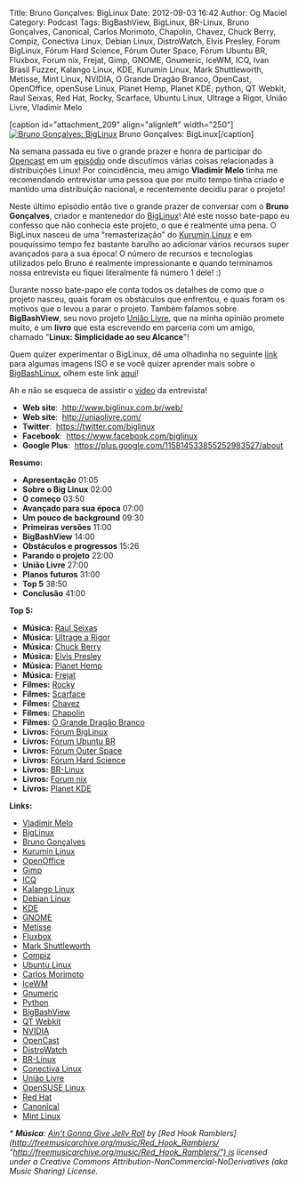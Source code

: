 Title: Bruno Gonçalves: BigLinux
Date: 2012-09-03 16:42
Author: Og Maciel
Category: Podcast
Tags: BigBashView, BigLinux, BR-Linux, Bruno Gonçalves, Canonical, Carlos Morimoto, Chapolin, Chavez, Chuck Berry, Compiz, Conectiva Linux, Debian Linux, DistroWatch, Elvis Presley, Fórum BigLinux, Fórum Hard Science, Fórum Outer Space, Fórum Ubuntu BR, Fluxbox, Forum nix, Frejat, Gimp, GNOME, Gnumeric, IceWM, ICQ, Ivan Brasil Fuzzer, Kalango Linux, KDE, Kurumin Linux, Mark Shuttleworth, Metisse, Mint Linux, NVIDIA, O Grande Dragão Branco, OpenCast, OpenOffice, openSuse Linux, Planet Hemp, Planet KDE, python, QT Webkit, Raul Seixas, Red Hat, Rocky, Scarface, Ubuntu Linux, Ultrage a Rigor, União Livre, Vladimir Melo


[caption id="attachment\_209" align="alignleft" width="250"][![Bruno
Gonçalves:
BigLinux](http://www.castalio.info/wp-content/uploads/2012/09/539088_335750249817811_1084797114_n-250x300.jpg "Bruno Gonçalves: BigLinux")](http://www.castalio.info/wp-content/uploads/2012/09/539088_335750249817811_1084797114_n.jpg)
Bruno Gonçalves: BigLinux[/caption]

Na semana passada eu tive o grande prazer e honra de participar do
[Opencast](http://www.ubuntero.com.br/ "http://www.ubuntero.com.br/") em
um
[episódio](http://www.ubuntero.com.br/2012/08/opencast-16-distribuicoes-linux/ "http://www.ubuntero.com.br/2012/08/opencast-16-distribuicoes-linux/")
onde discutimos várias coisas relacionadas à distribuições Linux! Por
coincidência, meu amigo **Vladimir Melo** tinha me recomendando
entrevistar uma pessoa que por muito tempo tinha criado e mantido uma
distribuição nacional, e recentemente decidiu parar o projeto!

Neste último episódio então tive o grande prazer de conversar com o
**Bruno Gonçalves**, criador e mantenedor do
[BigLinux](http://www.biglinux.com.br/web/ "http://www.biglinux.com.br/web/")!
Até este nosso bate-papo eu confesso que não conhecia este projeto, o
que é realmente uma pena. O BigLinux nasceu de uma "remasterização" do
[Kurumin
Linux](http://www.hardware.com.br/kurumin/ "http://www.hardware.com.br/kurumin/")
e em pouquíssimo tempo fez bastante barulho ao adicionar vários recursos
super avançados para a sua época! O número de recursos e tecnologias
utilizados pelo Bruno é realmente impressionante e quando terminamos
nossa entrevista eu fiquei literalmente fã número 1 dele! :)

Durante nosso bate-papo ele conta todos os detalhes de como que o
projeto nasceu, quais foram os obstáculos que enfrentou, e quais foram
os motivos que o levou a parar o projeto. Também falamos sobre
**BigBashView**, seu novo projeto [União
Livre](http://uniaolivre.com/ "http://uniaolivre.com/"), que na minha
opinião promete muito, e um **livro** que esta escrevendo em parceria
com um amigo, chamado "**Linux: Simplicidade ao seu Alcance**"!

Quem quizer experimentar o BigLinux, dê uma olhadinha no seguinte
[link](http://www.las.ic.unicamp.br/pub/biglinux/ "http://www.las.ic.unicamp.br/pub/biglinux/")
para algumas imagens ISO e se você quizer aprender mais sobre o
[BigBashLinux](http://code.google.com/p/bigbashview/ "http://code.google.com/p/bigbashview/"),
olhem este link
[aqui](http://biglinux.com.br/forum/viewforum.php?f=62 "http://biglinux.com.br/forum/viewforum.php?f=62")!

Ah e não se esqueca de assistir o
[vídeo](http://www.youtube.com/watch?v=lpDNGGOw_tY&feature=g-all-u "http://www.youtube.com/watch?v=lpDNGGOw_tY&feature=g-all-u")
da entrevista!

-   **Web site**:  <http://www.biglinux.com.br/web/>
-   **Web site**:  <http://uniaolivre.com/>
-   **Twitter**:  <https://twitter.com/biglinux>
-   **Facebook**:  <https://www.facebook.com/biglinux>
-   **Google Plus**:
     <https://plus.google.com/115814533855252983527/about>

**Resumo:**

-   **Apresentação** 01:05
-   **Sobre o Big Linux** 02:00
-   **O começo** 03:50
-   **Avançado para sua época** 07:00
-   **Um pouco de background** 09:30
-   **Primeiras versões** 11:00
-   **BigBashView** 14:00
-   **Obstáculos e progressos** 15:26
-   **Parando o projeto** 22:00
-   **União Livre** 27:00
-   **Planos futuros** 31:00
-   **Top 5** 38:50
-   **Conclusão** 41:00

**Top 5:**

-   **Música:** [Raul Seixas](http://www.last.fm/search?q=Raul+Seixas)
-   **Música:** [Ultrage a
    Rigor](http://www.last.fm/search?q=Ultrage+a+Rigor)
-   **Música:** [Chuck Berry](http://www.last.fm/search?q=Chuck+Berry)
-   **Música:** [Elvis
    Presley](http://www.last.fm/search?q=Elvis+Presley)
-   **Música:** [Planet Hemp](http://www.last.fm/search?q=Planet+Hemp)
-   **Música:** [Frejat](http://www.last.fm/search?q=Frejat)
-   **Filmes:** [Rocky](http://www.imdb.com/find?s=all&q=Rocky)
-   **Filmes:** [Scarface](http://www.imdb.com/find?s=all&q=Scarface)
-   **Filmes:** [Chavez](http://www.imdb.com/find?s=all&q=Chavez)
-   **Filmes:** [Chapolin](http://www.imdb.com/find?s=all&q=Chapolin)
-   **Filmes:** [O Grande Dragão
    Branco](http://www.imdb.com/find?s=all&q=O+Grande+Dragão+Branco)
-   **Livros:** [Fórum
    BigLinux](http://www.amazon.com/s/ref=nb_sb_noss?url=search-alias%3Dstripbooks&field-keywords=Fórum+BigLinux)
-   **Livros:** [Fórum Ubuntu
    BR](http://www.amazon.com/s/ref=nb_sb_noss?url=search-alias%3Dstripbooks&field-keywords=Fórum+Ubuntu+BR)
-   **Livros:** [Fórum Outer
    Space](http://www.amazon.com/s/ref=nb_sb_noss?url=search-alias%3Dstripbooks&field-keywords=Fórum+Outer+Space)
-   **Livros:** [Fórum Hard
    Science](http://www.amazon.com/s/ref=nb_sb_noss?url=search-alias%3Dstripbooks&field-keywords=Fórum+Hard+Science)
-   **Livros:**
    [BR-Linux](http://www.amazon.com/s/ref=nb_sb_noss?url=search-alias%3Dstripbooks&field-keywords=BR-Linux)
-   **Livros:** [Forum
    nix](http://www.amazon.com/s/ref=nb_sb_noss?url=search-alias%3Dstripbooks&field-keywords=Forum+nix)
-   **Livros:** [Planet
    KDE](http://www.amazon.com/s/ref=nb_sb_noss?url=search-alias%3Dstripbooks&field-keywords=Planet+KDE)

**Links:**

-   [Vladimir Melo](https://duckduckgo.com/?q=Vladimir+Melo)
-   [BigLinux](https://duckduckgo.com/?q=BigLinux)
-   [Bruno Gonçalves](https://duckduckgo.com/?q=Bruno+Gonçalves)
-   [Kurumin Linux](https://duckduckgo.com/?q=Kurumin+Linux)
-   [OpenOffice](https://duckduckgo.com/?q=OpenOffice)
-   [Gimp](https://duckduckgo.com/?q=Gimp)
-   [ICQ](https://duckduckgo.com/?q=ICQ)
-   [Kalango Linux](https://duckduckgo.com/?q=Kalango+Linux)
-   [Debian Linux](https://duckduckgo.com/?q=Debian+Linux)
-   [KDE](https://duckduckgo.com/?q=KDE)
-   [GNOME](https://duckduckgo.com/?q=GNOME)
-   [Metisse](https://duckduckgo.com/?q=Metisse)
-   [Fluxbox](https://duckduckgo.com/?q=Fluxbox)
-   [Mark Shuttleworth](https://duckduckgo.com/?q=Mark+Shuttleworth)
-   [Compiz](https://duckduckgo.com/?q=Compiz)
-   [Ubuntu Linux](https://duckduckgo.com/?q=Ubuntu+Linux)
-   [Carlos Morimoto](https://duckduckgo.com/?q=Carlos+Morimoto)
-   [IceWM](https://duckduckgo.com/?q=IceWM)
-   [Gnumeric](https://duckduckgo.com/?q=Gnumeric)
-   [Python](https://duckduckgo.com/?q=Python)
-   [BigBashView](https://duckduckgo.com/?q=BigBashView)
-   [QT Webkit](https://duckduckgo.com/?q=QT+Webkit)
-   [NVIDIA](https://duckduckgo.com/?q=NVIDIA)
-   [OpenCast](https://duckduckgo.com/?q=OpenCast)
-   [DistroWatch](https://duckduckgo.com/?q=DistroWatch)
-   [BR-Linux](https://duckduckgo.com/?q=BR-Linux)
-   [Conectiva Linux](https://duckduckgo.com/?q=Conectiva+Linux)
-   [União Livre](https://duckduckgo.com/?q=União+Livre)
-   [OpenSUSE Linux](https://duckduckgo.com/?q=OpenSUSE+Linux)
-   [Red Hat](https://duckduckgo.com/?q=Red+Hat)
-   [Canonical](https://duckduckgo.com/?q=Canonical)
-   [Mint Linux](https://duckduckgo.com/?q=Mint+Linux)

*\* **Música**: [Ain't Gonna Give Jelly
Roll](http://freemusicarchive.org/music/Red_Hook_Ramblers/Live__WFMU_on_Antique_Phonograph_Music_Program_with_MAC_Feb_8_2011/Red_Hook_Ramblers_-_12_-_Aint_Gonna_Give_Jelly_Roll "http://freemusicarchive.org/music/Red_Hook_Ramblers/Live__WFMU_on_Antique_Phonograph_Music_Program_with_MAC_Feb_8_2011/Red_Hook_Ramblers_-_12_-_Aint_Gonna_Give_Jelly_Roll") by [Red
Hook
Ramblers](http://freemusicarchive.org/music/Red_Hook_Ramblers/ "http://freemusicarchive.org/music/Red_Hook_Ramblers/") is
licensed under a Creative Commons
Attribution-NonCommercial-NoDerivatives (aka Music Sharing) License.*

